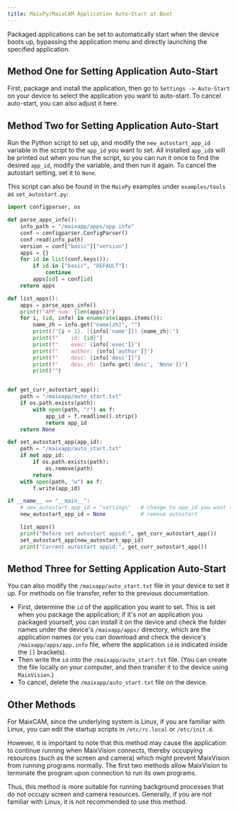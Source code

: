 ```yaml
---
title: MaixPy/MaixCAM Application Auto-Start at Boot
---
```


Packaged applications can be set to automatically start when the device boots up, bypassing the application menu and directly launching the specified application.

## Method One for Setting Application Auto-Start

First, package and install the application, then go to `Settings -> Auto-Start` on your device to select the application you want to auto-start. To cancel auto-start, you can also adjust it here.

## Method Two for Setting Application Auto-Start

Run the Python script to set up, and modify the `new_autostart_app_id` variable in the script to the `app_id` you want to set. All installed `app_id`s will be printed out when you run the script, so you can run it once to find the desired `app_id`, modify the variable, and then run it again. To cancel the autostart setting, set it to `None`.

This script can also be found in the `MaixPy` examples under `examples/tools` as `set_autostart.py`:

```python
import configparser, os

def parse_apps_info():
    info_path = "/maixapp/apps/app.info"
    conf = configparser.ConfigParser()
    conf.read(info_path)
    version = conf["basic"]["version"]
    apps = {}
    for id in list(conf.keys()):
        if id in ["basic", "DEFAULT"]:
            continue
        apps[id] = conf[id]
    return apps

def list_apps():
    apps = parse_apps_info()
    print(f"APP num: {len(apps)}")
    for i, (id, info) in enumerate(apps.items()):
        name_zh = info.get("name[zh]", "")
        print(f"{i + 1}. [{info['name']}] {name_zh}:")
        print(f"    id: {id}")
        print(f"    exec: {info['exec']}")
        print(f"    author: {info['author']}")
        print(f"    desc: {info['desc']}")
        print(f"    desc_zh: {info.get('desc', 'None')}")
        print("")


def get_curr_autostart_app():
    path = "/maixapp/auto_start.txt"
    if os.path.exists(path):
        with open(path, "r") as f:
            app_id = f.readline().strip()
            return app_id
    return None

def set_autostart_app(app_id):
    path = "/maixapp/auto_start.txt"
    if not app_id:
        if os.path.exists(path):
            os.remove(path)
        return
    with open(path, "w") as f:
        f.write(app_id)

if __name__ == "__main__":
    # new_autostart_app_id = "settings"   # change to app_id you want to set
    new_autostart_app_id = None           # remove autostart

    list_apps()
    print("Before set autostart appid:", get_curr_autostart_app())
    set_autostart_app(new_autostart_app_id)
    print("Current autostart appid:", get_curr_autostart_app())

```

## Method Three for Setting Application Auto-Start

You can also modify the `/maixapp/auto_start.txt` file in your device to set it up. For methods on file transfer, refer to the previous documentation.
* First, determine the `id` of the application you want to set. This is set when you package the application; if it's not an application you packaged yourself, you can install it on the device and check the folder names under the device's `/maixapp/apps/` directory, which are the application names (or you can download and check the device's `/maixapp/apps/app.info` file, where the application `id` is indicated inside the `[]` brackets).
* Then write the `id` into the `/maixapp/auto_start.txt` file. (You can create the file locally on your computer, and then transfer it to the device using `MaixVision`.)
* To cancel, delete the `/maixapp/auto_start.txt` file on the device.

## Other Methods

For MaixCAM, since the underlying system is Linux, if you are familiar with Linux, you can edit the startup scripts in `/etc/rc.local` or `/etc/init.d`.

However, it is important to note that this method may cause the application to continue running when MaixVision connects, thereby occupying resources (such as the screen and camera) which might prevent MaixVision from running programs normally. The first two methods allow MaixVision to terminate the program upon connection to run its own programs.

Thus, this method is more suitable for running background processes that do not occupy screen and camera resources. Generally, if you are not familiar with Linux, it is not recommended to use this method.

